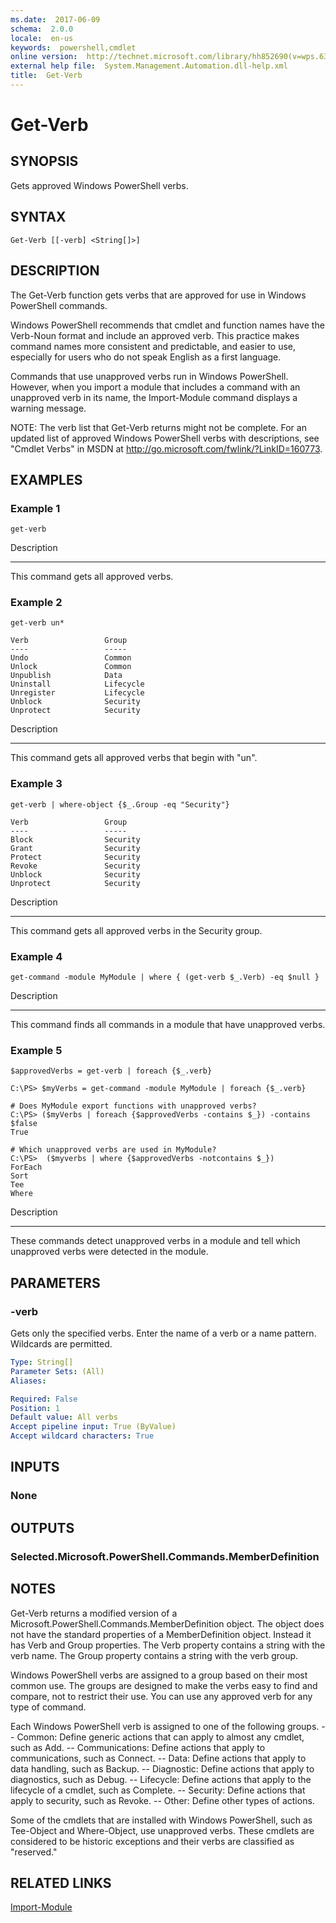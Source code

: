 ```yaml
---
ms.date:  2017-06-09
schema:  2.0.0
locale:  en-us
keywords:  powershell,cmdlet
online version:  http://technet.microsoft.com/library/hh852690(v=wps.630).aspx
external help file:  System.Management.Automation.dll-help.xml
title:  Get-Verb
---
```


# Get-Verb

## SYNOPSIS
Gets approved Windows PowerShell verbs.

## SYNTAX

```
Get-Verb [[-verb] <String[]>]
```

## DESCRIPTION
The Get-Verb function gets verbs that are approved for use in Windows PowerShell commands.
 

Windows PowerShell recommends that cmdlet and function names have the Verb-Noun format and include an approved verb.
This practice makes command names more consistent and predictable, and easier to use, especially for users who do not speak English as a first language.
 

Commands that use unapproved verbs run in Windows PowerShell.
However, when you import a module that includes a command with an unapproved verb in its name, the Import-Module command displays a warning message.

NOTE:   The verb list that Get-Verb returns might not be complete.
For an updated list of approved Windows PowerShell verbs with descriptions, see "Cmdlet Verbs" in MSDN at http://go.microsoft.com/fwlink/?LinkID=160773.

## EXAMPLES

### Example 1
```
get-verb
```

Description

-----------

This command gets all approved verbs.

### Example 2
```
get-verb un*

Verb                 Group
----                 -----
Undo                 Common
Unlock               Common
Unpublish            Data
Uninstall            Lifecycle
Unregister           Lifecycle
Unblock              Security
Unprotect            Security
```

Description

-----------

This command gets all approved verbs that begin with "un".

### Example 3
```
get-verb | where-object {$_.Group -eq "Security"}

Verb                 Group
----                 -----
Block                Security
Grant                Security
Protect              Security
Revoke               Security
Unblock              Security
Unprotect            Security
```

Description

-----------

This command gets all approved verbs in the Security group.

### Example 4
```
get-command -module MyModule | where { (get-verb $_.Verb) -eq $null }
```

Description

-----------

This command finds all commands in a module that have unapproved verbs.

### Example 5
```
$approvedVerbs = get-verb | foreach {$_.verb}

C:\PS> $myVerbs = get-command -module MyModule | foreach {$_.verb}

# Does MyModule export functions with unapproved verbs?
C:\PS> ($myVerbs | foreach {$approvedVerbs -contains $_}) -contains $false
True

# Which unapproved verbs are used in MyModule?
C:\PS>  ($myverbs | where {$approvedVerbs -notcontains $_})
ForEach
Sort
Tee
Where
```

Description

-----------

These commands detect unapproved verbs in a module and tell which unapproved verbs were detected in the module.

## PARAMETERS

### -verb
Gets only the specified verbs.
Enter the name of a verb or a name pattern.
Wildcards are permitted.

```yaml
Type: String[]
Parameter Sets: (All)
Aliases: 

Required: False
Position: 1
Default value: All verbs
Accept pipeline input: True (ByValue)
Accept wildcard characters: True
```

## INPUTS

### None

## OUTPUTS

### Selected.Microsoft.PowerShell.Commands.MemberDefinition

## NOTES
Get-Verb returns a modified version of a Microsoft.PowerShell.Commands.MemberDefinition object.
The object does not have the standard properties of a MemberDefinition object.
Instead it has Verb and Group properties.
The Verb property contains a string with the verb name.
The Group property contains a string with the verb group.

Windows PowerShell verbs are assigned to a group based on their most common use.
The groups are designed to make the verbs easy to find and compare, not to restrict their use.
You can use any approved verb for any type of command.

Each Windows PowerShell verb is assigned to one of the following groups. 
-- Common: Define generic actions that can apply to almost any cmdlet, such as Add.
-- Communications:  Define actions that apply to communications, such as Connect.
-- Data:  Define actions that apply to data handling, such as Backup.
-- Diagnostic: Define actions that apply to diagnostics, such as Debug.
-- Lifecycle: Define actions that apply to the lifecycle of a cmdlet, such as Complete.
-- Security: Define actions that apply to security, such as Revoke.
-- Other: Define other types of actions.

Some of the cmdlets that are installed with Windows PowerShell, such as Tee-Object and Where-Object, use unapproved verbs.
These cmdlets are considered to be historic exceptions and their verbs are classified as "reserved."

## RELATED LINKS

[Import-Module](..\Import-Module.md)


